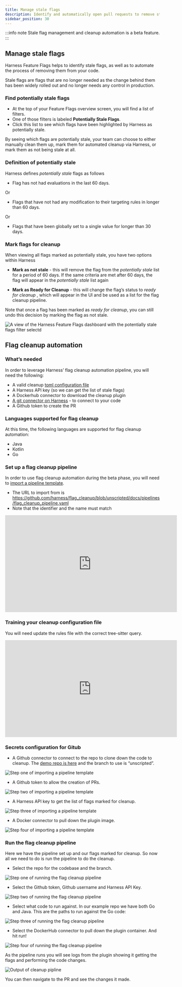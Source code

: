 ```yaml
---
title: Manage stale flags
description: Identify and automatically open pull requests to remove stale f4ature flags from your code.
sidebar_position: 30
---
```


:::info note
Stale flag management and cleanup automation is a beta feature.
:::

## Manage stale flags

Harness Feature Flags helps to identify stale flags, as well as to automate the process of removing them from your code.

Stale flags are flags that are no longer needed as the change behind them has been widely rolled out and no longer needs any control in production. 

### Find potentially stale flags

- At the top of your Feature Flags overview screen, you will find a list of filters. 
- One of those filters is labeled **Potentially Stale Flags**. 
- Click this list to see which flags have been highlighted by Harness as potentially stale.

By seeing which flags are potentially stale, your team can choose to either manually clean them up, mark them for automated cleanup via Harness, or mark them as not being stale at all.

### Definition of potentially stale

Harness defines _potentially stale_ flags as follows 

- Flag has not had evaluations in the last 60 days.

Or

- Flags that have not had any modification to their targeting rules in longer than 60 days.

Or

- Flags that have been globally set to a single value for longer than 30 days.

### Mark flags for cleanup

When viewing all flags marked as potentially stale, you have two options within Harness

- **Mark as not stale** - this will remove the flag from the _potentially stale_ list for a period of 60 days. If the same criteria are met after 60 days, the flag will appear in the _potentially stale_ list again

- **Mark as Ready for Cleanup** - this will change the flag’s status to _ready for cleanup_ , which will appear in the UI and be used as a list for the flag cleanup pipeline.

Note that once a flag has been marked as _ready for cleanup_, you can still undo this decision by marking the flag as not stale.

![A view of the Harness Feature Flags dashboard with the potentially stale flags filter selectd](./static/stale-flags-filter.png)

## Flag cleanup automation 

### What’s needed

In order to leverage Harness’ flag cleanup automation pipeline, you will need the following:

- A valid cleanup [toml configuration file](https://www.google.com/url?q=https://github.com/harness/flag_cleanup/blob/unscripted/docs/1_understanding_rules.md&sa=D&source=docs&ust=1695064949403882&usg=AOvVaw19GoyueRvzdkIJXRnwLyhx)
- A Harness API key (so we can get the list of stale flags)
- A Dockerhub connector to download the cleanup plugin
- [A git connector on Harness](https://developer.harness.io/docs/platform/connectors/code-repositories/ref-source-repo-provider/git-hub-connector-settings-reference/) - to connect to your code
- A Github token to create the PR

### Languages supported for flag cleanup

At this time, the following languages are supported for flag cleanup automation:

- Java	
- Kotlin
- Go

### Set up a flag cleanup pipeline

In order to use flag cleanup automation during the beta phase, you will need to [import a pipeline template](https://developer.harness.io/docs/platform/git-experience/import-a-template-from-git/).

- The URL to import from is https://github.com/harness/flag_cleanup/blob/unscripted/docs/pipelines/flag_cleanup_pipeline.yaml
- Note that the identifier and the name must match

<iframe width="560" height="315" src="https://www.youtube.com/embed/sSP1nxrBwxo?si=dGI7vBmio6pfhWnX" title="YouTube video player" frameborder="0" allow="accelerometer; autoplay; clipboard-write; encrypted-media; gyroscope; picture-in-picture; web-share" allowfullscreen></iframe>

### Training your cleanup configuration file 

You will need update the rules file with the correct tree-sitter query.

<iframe width="560" height="315" src="https://www.youtube.com/embed/Y22vmMNwPYU?si=W-SHEQlHV-3cNYOg" title="YouTube video player" frameborder="0" allow="accelerometer; autoplay; clipboard-write; encrypted-media; gyroscope; picture-in-picture; web-share" allowfullscreen></iframe>

### Secrets configuration for Gitub

- A Github connector to connect to the repo to clone down the code to cleanup. The [demo repo is here](https://github.com/harness/flag_cleanup) and the branch to use is “unscripted”.

![Step one of importing a pipeline template](./static/setting-up-cleanup-1.png)

- A Github token to allow the creation of PRs.

![Step two of importing a pipeline template](./static/setting-up-cleanup-2.png)

- A Harness API key to get the list of flags marked for cleanup.

![Step three of importing a pipeline template](./static/setting-up-cleanup-3.png)

- A Docker connector to pull down the plugin image.

![Step four of importing a pipeline template](./static/setting-up-cleanup-4.png)

### Run the flag cleanup pipeline

Here we have the pipeline set up and our flags marked for cleanup. So now all we need to do is run the pipeline to do the cleanup.

- Select the repo for the codebase and the branch.

![Step one of running the flag cleanup pipeline](./static/running-cleanup-pipeline-1.png)

- Select the Github token, Github username and Harness API Key.

![Step two of running the flag cleanup pipeline](./static/running-cleanup-pipeline-2.png)

- Select what code to run against. In our example repo we have both Go and Java. This are the paths to run against the Go code:

![Step three of running the flag cleanup pipeline](./static/running-cleanup-pipeline-3.png)

- Select the DockerHub connector to pull down the plugin container. And hit run!

![Step four of running the flag cleanup pipeline](./static/running-cleanup-pipeline-4.png)

As the pipeline runs you will see logs from the plugin showing it getting the flags and performing the code changes.

![Output of cleanup pipline](./static/output-of-cleanup-pipeline.png)

You can then navigate to the PR and see the changes it made.
